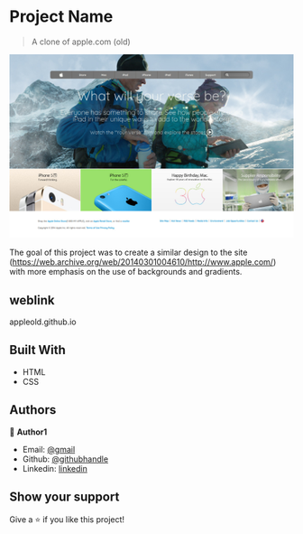 # Project Name

> A clone of apple.com (old)

![screenshot](./app_screenshot.jpg)

The goal of this project was to create a similar design to the site (https://web.archive.org/web/20140301004610/http://www.apple.com/) with more emphasis on the use of backgrounds and gradients.

## weblink
appleold.github.io

## Built With

- HTML
- CSS

## Authors

👤 **Author1**

- Email: [@gmail](pragatheshpragathesh@gmail.com)
- Github: [@githubhandle](https://github.com/pragatheeshuidev)
- Linkedin: [linkedin](https://www.linkedin.com/in/pragatheesh-r/)


## Show your support

Give a ⭐️ if you like this project!

